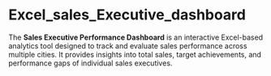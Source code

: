 # Excel_sales_Executive_dashboard
The **Sales Executive Performance Dashboard** is an interactive Excel-based analytics tool designed to track and evaluate sales performance across multiple cities.   It provides insights into total sales, target achievements, and performance gaps of individual sales executives. 
